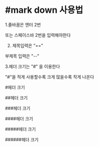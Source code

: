 #mark down 사용법
=========

1.줄바꿈은 엔터 2번

또는 스페이스바 2번을 입력해야한다

2. 제목입력은 "=="

부제목 입력은 "--"

3.헤더 크기는 "#" 을 이용한다

"#"을 적게 사용할수록 크게 많을수록 작게 나온다

#헤더 크기

##헤더 크기

###헤더 크기

####헤더 크기

#####헤더 크기

######헤더 크기
